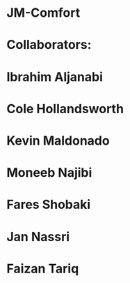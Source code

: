 # JM-Comfort

# Collaborators:

# Ibrahim Aljanabi

# Cole Hollandsworth

# Kevin Maldonado


# Moneeb Najibi

# Fares Shobaki

# Jan Nassri

# Faizan Tariq

